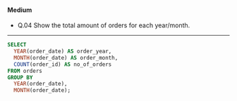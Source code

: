 #### Medium  
* Q.04 Show the total amount of orders for each year/month.
---
```SQL
SELECT
  YEAR(order_date) AS order_year,
  MONTH(order_date) AS order_month,
  COUNT(order_id) AS no_of_orders
FROM orders
GROUP BY
  YEAR(order_date),
  MONTH(order_date);
```
